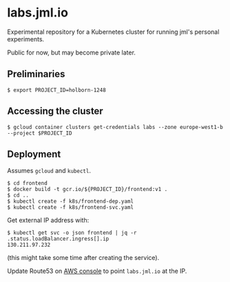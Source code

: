 # labs.jml.io

Experimental repository for a Kubernetes cluster for running jml's personal experiments.

Public for now, but may become private later.

## Preliminaries

```console
$ export PROJECT_ID=holborn-1248
```

## Accessing the cluster

```console
$ gcloud container clusters get-credentials labs --zone europe-west1-b --project $PROJECT_ID
```

## Deployment

Assumes `gcloud` and `kubectl`.

```console
$ cd frontend
$ docker build -t gcr.io/${PROJECT_ID}/frontend:v1 .
$ cd ..
$ kubectl create -f k8s/frontend-dep.yaml
$ kubectl create -f k8s/frontend-svc.yaml
```

Get external IP address with:

```console
$ kubectl get svc -o json frontend | jq -r .status.loadBalancer.ingress[].ip
130.211.97.232
```

(this might take some time after creating the service).

Update Route53 on [AWS console](https://mumak.signin.aws.amazon.com/console)
to point `labs.jml.io` at the IP.
